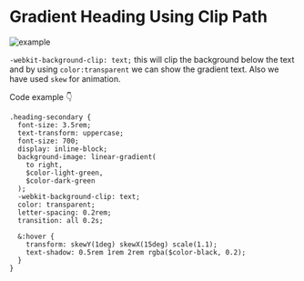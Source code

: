 # Gradient Heading Using Clip Path

![example](../md-images/../all-readme/md-images/14.png)

`-webkit-background-clip: text;` this will clip the background below the text and by using `color:transparent` we can show the gradient text. Also we have used `skew` for animation.

Code example 👇

```
.heading-secondary {
  font-size: 3.5rem;
  text-transform: uppercase;
  font-size: 700;
  display: inline-block;
  background-image: linear-gradient(
    to right,
    $color-light-green,
    $color-dark-green
  );
  -webkit-background-clip: text;
  color: transparent;
  letter-spacing: 0.2rem;
  transition: all 0.2s;

  &:hover {
    transform: skewY(1deg) skewX(15deg) scale(1.1);
    text-shadow: 0.5rem 1rem 2rem rgba($color-black, 0.2);
  }
}
```
